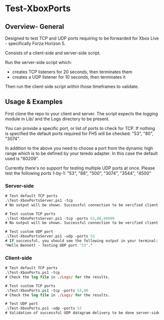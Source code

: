 # Test-XboxPorts

## Overview- General

Designed to test TCP and UDP ports requiring to be forwarded for Xbox Live - specifically Forza Horizon 5.

Consists of a client-side and server-side script.

Run the server-side script which:
- creates TCP listeners for 20 seconds, then terminates them
- creates a UDP listener for 10 seconds, then terminates it

Then run the client-side script within those timeframes to validate.


## Usage & Examples

First clone the repo to your client and server. The script expects the logging module in Lib/ and the Logs directory to be present.

You can provide a specific port, or list of ports to check for TCP. If nothing is specified the default ports required for FH5 will be checked:
"53", "80", "3074". 

In addition to the above you need to choose a port from the dynamic high range which is to be defined by your teredo adapter. In this case the default used is "60209".

Currently there's no support for testing multiple UDP ports at once. Please test the following ports 1-by-1:
"53", "88", "500", "3074", "3544", "4500"

### Server-side
```ps
# Test default TCP ports
.\Test-XboxPortsServer.ps1 -tcp
# No output will be shown. Successful connection to be verified client-side.

# Test custom TCP ports
.\Test-XboxPortsServer.ps1 -tcp -ports 53,80,49999
# No output will be shown. Successful connection to be verified client-side.

# Test custom UDP port
.\Test-XboxPortsServer.ps1 -udp -ports 53
# If successful, you should see the following output in your terminal:
"Hello Bennett - Testing UDP port '53'."
```

### Client-side

```ps
# Test default TCP ports
.\Test-XboxPorts.ps1 -tcp
# Check the log file in ./Logs/ for the results.

# Test custom TCP ports
.\Test-XboxPorts.ps1 -tcp -ports 53,80
# Check the log file in ./Logs/ for the results.

# Test UDP port
.\Test-XboxPorts.ps1 -udp -ports 53
# Validation of successful UDP datagram delivery to be done server-side.

```